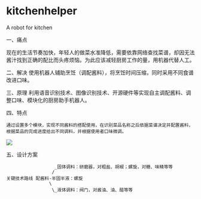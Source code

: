 # kitchenhelper
A robot for kitchen

一、痛点

现在的生活节奏加快，年轻人的做菜水准降低，需要依靠网络查找菜谱，却因无法酱汁找到正确的配比而头疼烦恼。为此应该减轻厨房工作的量，用机器代替人工。

二、解决
使用机器人辅助烹饪（调配酱料），将烹饪时间压缩，同时采用不同食谱改进口味。

三、原理
	利用语音识别技术、图像识别技术、开源硬件等实现自主调配酱料、调整口味、模块化的厨房助手机器人。
	
四、特点

	通过设置多个模块，实现不同酱料的搭配使用，在识别菜品名称之后依据菜谱决定并配置酱料，根据菜品的完成进度给出不同调料，并根据使用者口味微调。

![](concept.png)


五、设计方案

					  _固体调料：研磨器，对粗盐、胡椒；螺旋，对糖、味精等等
					 /
	关键技术路线 配酱料-半固半液：螺旋
					\
					 \_液体调料：阀门，对酱油、油、醋等等
					 
					 

